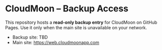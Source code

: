 # CloudMoon – Backup Access
This repository hosts a **read-only backup entry** for CloudMoon on GitHub Pages.
Use it only when the main site is unavailable on your network.

- Backup site: TBD
- Main site: https://web.cloudmoonapp.com
